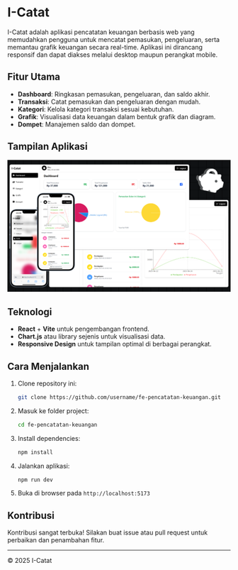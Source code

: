 # I-Catat

I-Catat adalah aplikasi pencatatan keuangan berbasis web yang memudahkan pengguna untuk mencatat pemasukan, pengeluaran, serta memantau grafik keuangan secara real-time. Aplikasi ini dirancang responsif dan dapat diakses melalui desktop maupun perangkat mobile.

## Fitur Utama

- **Dashboard**: Ringkasan pemasukan, pengeluaran, dan saldo akhir.
- **Transaksi**: Catat pemasukan dan pengeluaran dengan mudah.
- **Kategori**: Kelola kategori transaksi sesuai kebutuhan.
- **Grafik**: Visualisasi data keuangan dalam bentuk grafik dan diagram.
- **Dompet**: Manajemen saldo dan dompet.

## Tampilan Aplikasi

<img src="./Web.png" alt="Gambar Web">

## Teknologi

- **React** + **Vite** untuk pengembangan frontend.
- **Chart.js** atau library sejenis untuk visualisasi data.
- **Responsive Design** untuk tampilan optimal di berbagai perangkat.

## Cara Menjalankan

1. Clone repository ini:
   ```bash
   git clone https://github.com/username/fe-pencatatan-keuangan.git
   ```
2. Masuk ke folder project:
   ```bash
   cd fe-pencatatan-keuangan
   ```
3. Install dependencies:
   ```bash
   npm install
   ```
4. Jalankan aplikasi:
   ```bash
   npm run dev
   ```
5. Buka di browser pada `http://localhost:5173`

## Kontribusi

Kontribusi sangat terbuka! Silakan buat issue atau pull request untuk perbaikan dan penambahan fitur.

---

&copy; 2025 I-Catat
